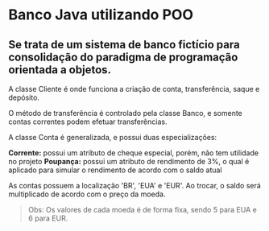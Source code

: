 # Banco Java utilizando POO 

## Se trata de um sistema de banco fictício para consolidação do paradigma de programação orientada a objetos.

A classe Cliente é onde funciona a criação de conta, transferência, saque e depósito.

O método de transferência é controlado pela classe Banco, e somente contas correntes podem efetuar transferências.

A classe Conta é generalizada, e possui duas especializações:

**Corrente:** possui um atributo de cheque especial, porém, não tem utilidade no projeto
**Poupança:** possui um atributo de rendimento de 3%, o qual é aplicado para simular o rendimento de acordo com o saldo atual

As contas possuem a localização 'BR', 'EUA' e 'EUR'. Ao trocar, o saldo será multiplicado de acordo com o preço da moeda.
> Obs: Os valores de cada moeda é de forma fixa, sendo 5 para EUA e 6 para EUR.
